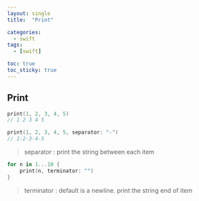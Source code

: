 ```yaml
---
layout: single
title:  "Print"

categories:
  - swift
tags:
  - [swift]

toc: true
toc_sticky: true
---
```


## Print
```swift
print(1, 2, 3, 4, 5)
// 1 2 3 4 5
```
```swift
print(1, 2, 3, 4, 5, separator: "-")
// 1-2-3-4-5
```
> separator : print the string between each item

```swift
for n in 1...10 {
    print(n, terminator: "")
}
```

> terminator : default is a newline. print the string end of item
